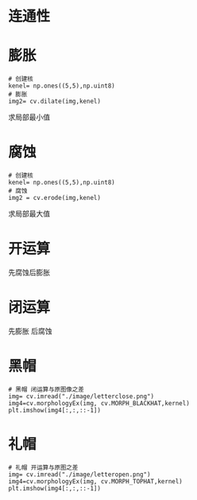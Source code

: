 # 连通性



# 膨胀

```
# 创建核
kenel= np.ones((5,5),np.uint8)
# 膨胀
img2= cv.dilate(img,kenel)
```

求局部最小值

# 腐蚀

```
# 创建核
kenel= np.ones((5,5),np.uint8)
# 腐蚀
img2 = cv.erode(img,kenel)

```

求局部最大值

# 开运算

先腐蚀后膨胀

# 闭运算

先膨胀 后腐蚀

# 黑帽

```
# 黑帽 闭运算与原图像之差
img= cv.imread("./image/letterclose.png")
img4=cv.morphologyEx(img, cv.MORPH_BLACKHAT,kernel)
plt.imshow(img4[:,:,::-1])
```



# 礼帽

```
# 礼帽 开运算与原图之差
img= cv.imread("./image/letteropen.png")
img4=cv.morphologyEx(img, cv.MORPH_TOPHAT,kernel)
plt.imshow(img4[:,:,::-1])
```



